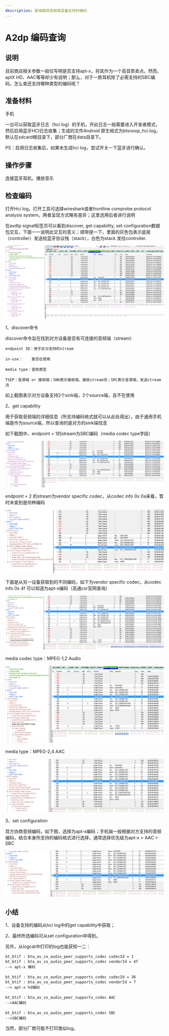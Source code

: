 ```yaml
---
description: 查询媒体音频类设备支持的编码
---
```


# A2dp 编码查询

## 说明

目前商店相关参数一般仅写明是否支持apt-x，将其作为一个高音质卖点。然而，aptX HD、AAC等等却少有说明；那么，对于一款耳机除了必需支持的SBC编码，怎么查还支持哪种类型的编码呢？

## 准备材料

手机

 一台可以获取蓝牙日志（hci log）的手机，开此日志一般需要进入开发者模式，然后启用蓝牙HCI日志收集；生成的文件Android 原生格式为btsnoop\_hci.log，默认在sdcard根目录下，部分厂商在data目录下。

PS：启用日志收集后，如果未生成hci log，尝试开关一下蓝牙进行确认。

## 操作步骤

连接蓝牙耳机，播放音乐

## 检查编码

打开Hci log，打开工具可选择wireshark或者frontline comprobe protocol analysis system，两者呈现方式略有差异；这里选用后者进行说明

在avdtp signal标签页可以看到discover, get capability, set configuration数据包交互，下面一一说明此交互的意义；顺带提一下，里面的灰色包表示底层（controller）发送给蓝牙协议栈（stack），白色为stack 发往controller.

![](.gitbook/assets/undefined%20%288%29.png)

1、discover命令

discover命令旨在找到对方设备是否有可连接的音频端（stream）

    endpoint ID：用于区分支持的stream

    in-use：    是否在使用

    media type：音频类型

    TSEP：音源端 or 接收端；SNK表示接收端，接收stream流；SRC表示音源端，发送stream流

如上截图表示对方设备支持2个sink端，2个source端，且不在使用

2、get capability

用于获取音频端的详细信息（所支持编码格式就可以从此处得出），由于通用手机端是作为source端，所以查询的是对方的sink端信息

如下截图中，endpoint = 1的stream为SBC编码（media codec type字段）

![](.gitbook/assets/undefined%20%287%29.png)

endpoint = 2 的stream为vendor specific codec，从codec info 0x 0a来看，暂时未查到是何种编码

![](.gitbook/assets/undefined%20%289%29.png)

下面是从另一设备获取到的不同编码，如下为vendor specific codec，从codec info 0x 4f 可以知道为apt-x编码（高通csr官网查询）

![](.gitbook/assets/undefined%20%286%29.png)

media codec type：MPEG-1,2 Audio

![](.gitbook/assets/undefined%20%285%29.png)

media type：MPEG-2,4 AAC

![](.gitbook/assets/undefined%20%284%29.png)



3、set configuration

双方协商音频编码，如下图，选择为apt-x编码；手机端一般根据对方支持的音频编码，结合本身所支持的编码格式进行选择，通常选择优先级为apt-x &gt; AAC &gt; SBC

![](.gitbook/assets/undefined%20%282%29.png)



## 小结

1、设备支持的编码从hci log中的get capability中获取；

2、最终所选编码可从set configuration中得到。



另外，从logcat中打印的log也能获知一二：

```text
bt_btif : bta_av_co_audio_peer_supports_codec codecId = 1
bt_btif : bta_av_co_audio_peer_supports_codec vendorId = 4f
--> apt-x 编码

bt_btif : bta_av_co_audio_peer_supports_codec codecId = 36
bt_btif : bta_av_co_audio_peer_supports_codec vendorId = 7
--> apt-x hd编码

bt_btif : bta_av_co_audio_peer_supports_codec AAC
-->AAC编码

bt_btif : bta_av_co_audio_peer_supports_codec SBC
-->SBC编码
```

当然，部分厂商可能不打印类似log。

